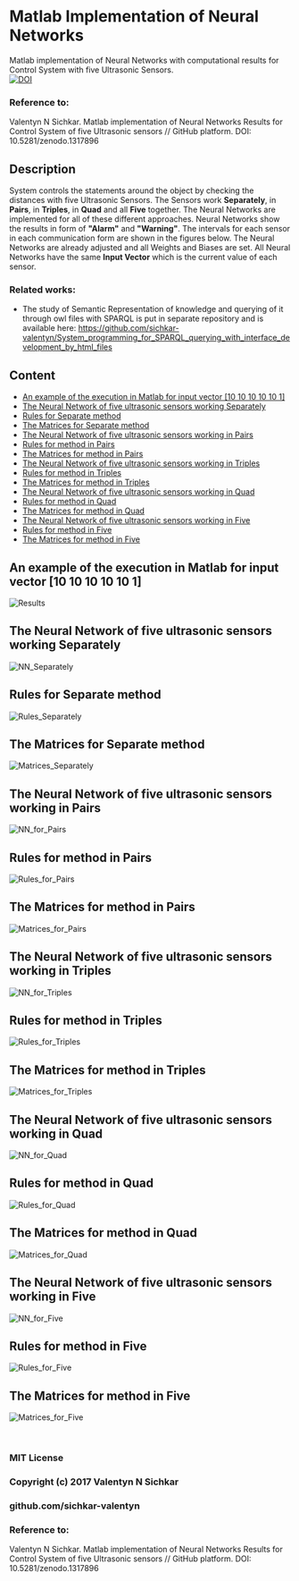 # Matlab Implementation of Neural Networks
Matlab implementation of Neural Networks with computational results for Control System with five Ultrasonic Sensors.
<br/>[![DOI](https://zenodo.org/badge/DOI/10.5281/zenodo.1317896.svg)](https://doi.org/10.5281/zenodo.1317896)

### Reference to:
Valentyn N Sichkar. Matlab implementation of Neural Networks Results for Control System of five Ultrasonic sensors // GitHub platform. DOI: 10.5281/zenodo.1317896

## Description

System controls the statements around the object by checking the distances with five Ultrasonic Sensors. The Sensors work <b>Separately</b>, in <b>Pairs</b>, in <b>Triples</b>, in <b>Quad</b> and all <b>Five</b> together. The Neural Networks are implemented for all of these different approaches. Neural Networks show the results in form of <b>"Alarm"</b> and <b>"Warning"</b>. The intervals for each sensor in each communication form are shown in the figures below. The Neural Networks are already adjusted and all Weights and Biases are set. All Neural Networks have the same <b>Input Vector</b> which is the current value of each sensor.

### Related works:
* The study of Semantic Representation of knowledge and querying of it through owl files with SPARQL is put in separate repository and is available here: https://github.com/sichkar-valentyn/System_programming_for_SPARQL_querying_with_interface_development_by_html_files

## Content
* <a href="#An example of the execution in Matlab for input vector [10 10 10 10 10 1]">An example of the execution in Matlab for input vector [10 10 10 10 10 1]</a>
* <a href="#The Neural Network of five ultrasonic sensors working Separately">The Neural Network of five ultrasonic sensors working Separately</a>
* <a href="#Rules for Separate method">Rules for Separate method</a>
* <a href="#The Matrices for Separate method">The Matrices for Separate method</a>
* <a href="#The Neural Network of five ultrasonic sensors working in Pairs">The Neural Network of five ultrasonic sensors working in Pairs</a>
* <a href="#Rules for method in Pairs">Rules for method in Pairs</a>
* <a href="#The Matrices for method in Pairs">The Matrices for method in Pairs</a>
* <a href="#The Neural Network of five ultrasonic sensors working in Triples">The Neural Network of five ultrasonic sensors working in Triples</a>
* <a href="#Rules for method in Triples">Rules for method in Triples</a>
* <a href="#The Matrices for method in Triples">The Matrices for method in Triples</a>
* <a href="#The Neural Network of five ultrasonic sensors working in Quad">The Neural Network of five ultrasonic sensors working in Quad</a>
* <a href="#Rules for method in Quad">Rules for method in Quad</a>
* <a href="#The Matrices for method in Quad">The Matrices for method in Quad</a>
* <a href="#The Neural Network of five ultrasonic sensors working in Five">The Neural Network of five ultrasonic sensors working in Five</a>
* <a href="#Rules for method in Five">Rules for method in Five</a>
* <a href="#The Matrices for method in Five">The Matrices for method in Five</a>


## <a name="An example of the execution in Matlab for input vector [10 10 10 10 10 1]">An example of the execution in Matlab for input vector [10 10 10 10 10 1]</a>
![Results](images/Results.png)

## <a name="The Neural Network of five ultrasonic sensors working Separately">The Neural Network of five ultrasonic sensors working Separately</a>
![NN_Separately](images/NN_Separately.png)

## <a name="Rules for Separate method">Rules for Separate method</a>
![Rules_Separately](images/Rules_Separately.png)

## <a name="The Matrices for Separate method">The Matrices for Separate method</a>
![Matrices_Separately](images/Matrices_Separately.png)

## <a name="The Neural Network of five ultrasonic sensors working in Pairs">The Neural Network of five ultrasonic sensors working in Pairs</a>
![NN_for_Pairs](images/NN_for_Pairs.png)

## <a name="Rules for method in Pairs">Rules for method in Pairs</a>
![Rules_for_Pairs](images/Rules_for_Pairs.png)

## <a name="The Matrices for method in Pairs">The Matrices for method in Pairs</a>
![Matrices_for_Pairs](images/Matrices_for_Pairs.png)

## <a name="The Neural Network of five ultrasonic sensors working in Triples">The Neural Network of five ultrasonic sensors working in Triples</a>
![NN_for_Triples](images/NN_for_Triples.png)

## <a name="Rules for method in Triples">Rules for method in Triples</a>
![Rules_for_Triples](images/Rules_for_Triples.png)

## <a name="The Matrices for method in Triples">The Matrices for method in Triples</a>
![Matrices_for_Triples](images/Matrices_for_Triples.png)

## <a name="The Neural Network of five ultrasonic sensors working in Quad">The Neural Network of five ultrasonic sensors working in Quad</a>
![NN_for_Quad](images/NN_for_Quad.png)

## <a name="Rules for method in Quad">Rules for method in Quad</a>
![Rules_for_Quad](images/Rules_for_Quad.png)

## <a name="The Matrices for method in Quad">The Matrices for method in Quad</a>
![Matrices_for_Quad](images/Matrices_for_Quad.png)

## <a name="The Neural Network of five ultrasonic sensors working in Five">The Neural Network of five ultrasonic sensors working in Five</a>
![NN_for_Five](images/NN_for_Five.png)

## <a name="Rules for method in Five">Rules for method in Five</a>
![Rules_for_Five](images/Rules_for_Five.png)

## <a name="The Matrices for method in Five">The Matrices for method in Five</a>
![Matrices_for_Five](images/Matrices_for_Five.png)

<br/>

### MIT License
### Copyright (c) 2017 Valentyn N Sichkar
### github.com/sichkar-valentyn
### Reference to:
Valentyn N Sichkar. Matlab implementation of Neural Networks Results for Control System of five Ultrasonic sensors // GitHub platform. DOI: 10.5281/zenodo.1317896
